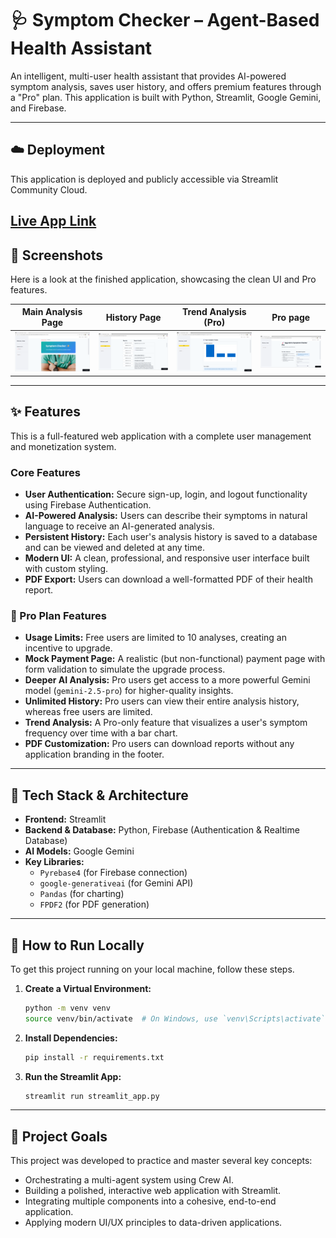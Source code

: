 # 🩺 Symptom Checker – Agent-Based Health Assistant

An intelligent, multi-user health assistant that provides AI-powered symptom analysis, saves user history, and offers premium features through a "Pro" plan. This application is built with Python, Streamlit, Google Gemini, and Firebase.

------

## ☁️ Deployment

This application is deployed and publicly accessible via Streamlit Community Cloud.

[Live App Link ](https://symptom-checker-agents-6ydzmaxdrayxq5d9czlf6n.streamlit.app/)
-----


## 📸 Screenshots

Here is a look at the finished application, showcasing the clean UI and Pro features.

| Main Analysis Page | History Page | Trend Analysis (Pro) | Pro page |
| :---: | :---: | :--: | :--: |
| ![Main App Screenshot](screenshots/main_app.png) | ![History Screenshot](screenshots/history_tab.png) | ![Analysis Screenshot](screenshots/Past_Symptom_Analyses.png) | ![Pro Screenshot](screenshots/Upgrade_to_Pro.png) |


---

## ✨ Features

This is a full-featured web application with a complete user management and monetization system.

### Core Features
* **User Authentication:** Secure sign-up, login, and logout functionality using Firebase Authentication.
* **AI-Powered Analysis:** Users can describe their symptoms in natural language to receive an AI-generated analysis.
* **Persistent History:** Each user's analysis history is saved to a database and can be viewed and deleted at any time.
* **Modern UI:** A clean, professional, and responsive user interface built with custom styling.
* **PDF Export:** Users can download a well-formatted PDF of their health report.

### 💎 Pro Plan Features
* **Usage Limits:** Free users are limited to 10 analyses, creating an incentive to upgrade.
* **Mock Payment Page:** A realistic (but non-functional) payment page with form validation to simulate the upgrade process.
* **Deeper AI Analysis:** Pro users get access to a more powerful Gemini model (`gemini-2.5-pro`) for higher-quality insights.
* **Unlimited History:** Pro users can view their entire analysis history, whereas free users are limited.
* **Trend Analysis:** A Pro-only feature that visualizes a user's symptom frequency over time with a bar chart.
* **PDF Customization:** Pro users can download reports without any application branding in the footer.

---

## 🔧 Tech Stack & Architecture

* **Frontend:** Streamlit
* **Backend & Database:** Python, Firebase (Authentication & Realtime Database)
* **AI Models:** Google Gemini
* **Key Libraries:**
    * `Pyrebase4` (for Firebase connection)
    * `google-generativeai` (for Gemini API)
    * `Pandas` (for charting)
    * `FPDF2` (for PDF generation)

---

## 🚀 How to Run Locally

To get this project running on your local machine, follow these steps.

1. **Create a Virtual Environment:**

    ```bash
    python -m venv venv
    source venv/bin/activate  # On Windows, use `venv\Scripts\activate`
    ```

2.  **Install Dependencies:**

    ```bash
    pip install -r requirements.txt
    ```

3.  **Run the Streamlit App:**

    ```bash
    streamlit run streamlit_app.py
    ```

-----

## 🎯 Project Goals

This project was developed to practice and master several key concepts:

  * Orchestrating a multi-agent system using Crew AI.
  * Building a polished, interactive web application with Streamlit.
  * Integrating multiple components into a cohesive, end-to-end application.
  * Applying modern UI/UX principles to data-driven applications.
